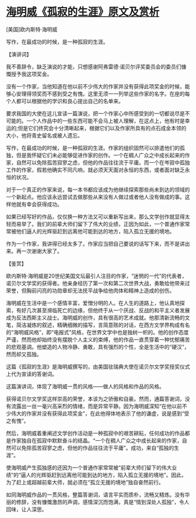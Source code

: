 # [海明威《孤寂的生涯》原文及赏析](https://www.vrrw.net/wx/14756.html)

[美国]欧内斯特·海明威

写作，在最成功的时候，是一种孤寂的生涯。

【演讲词】

我不善辞令，缺乏演说的才能，只想感谢阿弗雷德·诺贝尔评奖委员会的委员们慷慨授予我这项奖金。

没有一个作家，当他知道在他以前不少伟大的作家并没有获得此项奖金的时候，能够心安理得领奖而不感到受之有愧。这里无须一一列举这些作家的名字。在座的每个人都可以根据他的学识和良心提出自己的名单来。

要求我国的大使在这儿宣读一篇演说，把一个作家心中所感受到的一切都说尽是不可能的。一个人作品中的一些东西可能不会马上被人理解，在这点上，他有时是幸运的;但是它们终究会十分清晰起来，根据它们以及作家所具有的点石成金本领的大小，他将青史留名或被人遗忘。

写作，在最成功的时候，是一种孤寂的生涯。作家的组织固然可以排遣他们的孤独，但是我怀疑它们未必能够促进作家的创作。一个在稠人广众之中成长起来的作家，自然可以免除孤苦寂寥之虑，但他的作品往往流于平庸。而一个在岑寂中孤独工作的作家，假若他确实不同凡响，就必须天天面对永恒的东西，或者面对缺乏永恒的状况。

对于一个真正的作家来说，每一本书都应该成为他继续探索那些尚未到达的领域的一个新起点。他应该永远尝试去做那些从来没有人做过或者他人没有做成的事。这样他就有幸会获得成功。

如果已经写好的作品，仅仅换一种方法又可以重新写出来，那么文学创作就显得太轻而易举了。我们的前辈大师们留下了伟大的业绩，正因为如此，一个普通作家常常被他们逼人的光辉驱赶到远离他可能到达的地方，陷入孤立无援的境地。

作为一个作家，我讲得已经太多了。作家应当把自己要说的话写下来，而不是讲出来。再一次谢谢大家了。



【鉴赏】

欧内斯特·海明威是20世纪美国文坛最引人注目的作家，“迷惘的一代”的代表者，诺贝尔文学奖的获得者。他亲身经历了第一次和第二次世界大战，勇敢给他带来过荣誉，但胸前闪亮的功勋章却无法抚平战争给他肉体和精神上造成的创伤。

海明威在生活中是一个感情丰富，爱憎分明的人。在人生的道路上，他认真地探索，有好几次甚至濒临死亡的边缘，但他终于从一个厌战、反战的和平主义者发展成为反法西斯主义战士。海明威的创作，具有很高的艺术成就。他那清新流畅的文笔，简洁凝炼的叙述，精确细微的描写，言简意赅的对话，在西方文学界构成有名的“海明威风格”，即“电报式”风格，在世界文学中也是独树一帜的。他的创作态度严谨，然而他却始终没有摆脱个人主义的束缚，他的作品一直贯穿着一种忧郁痛苦的悲观基调。他塑造的人物冷静、勇敢，具有强烈的个性，全是生活中的“硬汉”，然而却又孤独。

这篇《孤寂的生涯》是海明威撰写的，由美国驻瑞典大使在诺贝尔文学奖授奖仪式上代为宣读的答谢词。

这篇演讲词，体现了海明威一贯的风格——做人的风格和作品的风格。

获得诺贝尔文学奖这样崇高的荣誉，本该为之骄傲和自豪。然而，通篇答谢词，没有流露出一丝一毫兴高采烈的情绪，而是异常平静。因为海明威深知“在他以前不少伟大的作家并没有获得此项奖金”，在此他得体地表示了他的谦虚，说是感到“受之有愧”。

然后，海明威着重阐述文学创作活动是一种孤寂中的艰苦耕耘，任何成功的作品都是作家独自在孤寂中默默奋斗的结晶。“一个在稠人广众之中成长起来的作家，自然可以免除孤苦寂寥之虑，但他的作品往往流于平庸”。成功，来自“孤独的生涯”。

使海明威产生孤独感的还因为一个普通作家常常被“前辈大师们留下的伟大业绩”的“逼人的光辉驱赶到远离他可能到达的地方，陷入孤立无援的境地”。因此，为了赶上或超越前辈大师，就必须在“孤立无援的境地”独自奋然前行。

如同海明威作品的一贯风格，整篇答谢词，语言平实而质朴，流畅又精炼。没有华丽的修辞，没有慷慨激昂的声调，感情深沉而饱满，真是“情到深处人孤独”，令人回味，让人深思。

